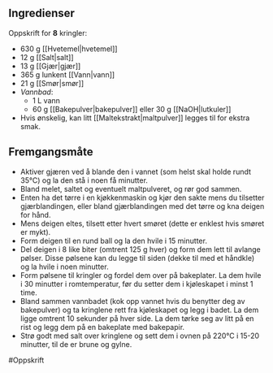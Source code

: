 ## Ingredienser
Oppskrift for **8** kringler:
- 630 g [[Hvetemel|hvetemel]]
- 12 g [[Salt|salt]]
- 13 g [[Gjær|gjær]]
- 365 g lunkent [[Vann|vann]]
- 21 g [[Smør|smør]]
- *Vannbad*:
	- 1 L vann
	- 60 g [[Bakepulver|bakepulver]] eller 30 g [[NaOH|lutkuler]]
- Hvis ønskelig, kan litt [[Maltekstrakt|maltpulver]] legges til for ekstra smak.
	
## Fremgangsmåte
- Aktiver gjæren ved å blande den i vannet (som helst skal holde rundt 35°C) og la den stå i noen få minutter.
- Bland melet, saltet og eventuelt maltpulveret, og rør god sammen.
- Enten ha det tørre i en kjøkkenmaskin og kjør den sakte mens du tilsetter gjærblandingen, eller bland gjærblandingen med det tørre og kna deigen for hånd.
- Mens deigen eltes, tilsett etter hvert smøret (dette er enklest hvis smøret er mykt).
- Form deigen til en rund ball og la den hvile i 15 minutter.
- Del deigen i 8 like biter (omtrent 125 g hver) og form dem lett til avlange pølser. Disse pølsene kan du legge til siden (dekke til med et håndkle) og la hvile i noen minutter.
- Form pølsene til kringler og fordel dem over på bakeplater. La dem hvile i 30 minutter i romtemperatur, før du setter dem i kjøleskapet i minst 1 time. 
- Bland sammen vannbadet (kok opp vannet hvis du benytter deg av bakepulver) og ta kringlene rett fra kjøleskapet og legg i badet. La dem ligge omtrent 10 sekunder på hver side. La dem tørke seg av litt på en rist og legg dem på en bakeplate med bakepapir. 
- Strø godt med salt over kringlene og sett dem i ovnen på 220°C i 15-20 minutter, til de er brune og gylne.

#Oppskrift 